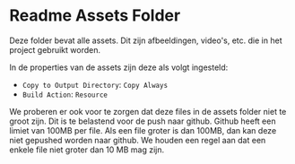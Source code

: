 ﻿# Readme Assets Folder

Deze folder bevat alle assets. Dit zijn afbeeldingen, video's, etc. die in het project gebruikt worden.

In de properties van de assets zijn deze als volgt ingesteld:

- `Copy to Output Directory`: `Copy Always`
- `Build Action`: `Resource`

We proberen er ook voor te zorgen dat deze files in de assets folder niet te groot zijn.
Dit is te belastend voor de push naar github.
Github heeft een limiet van 100MB per file. Als een file groter is dan 100MB, dan kan deze niet gepushed worden naar github.
We houden een regel aan dat een enkele file niet groter dan 10 MB mag zijn.
